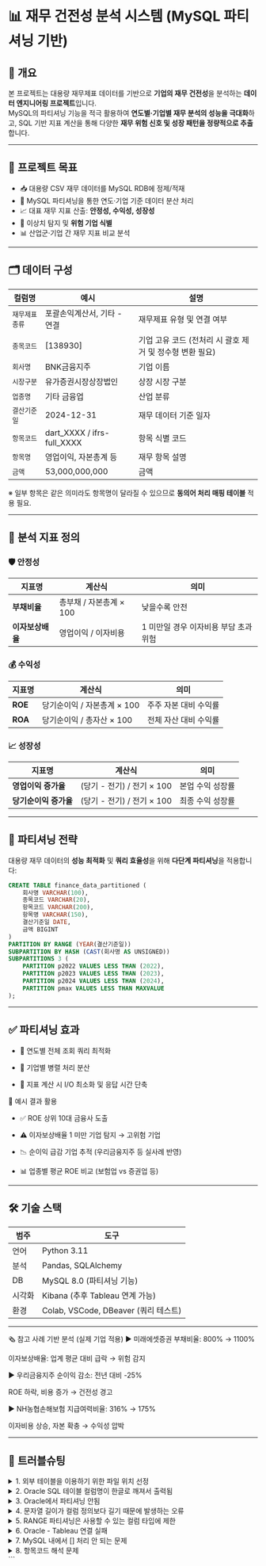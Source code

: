 # 📊 재무 건전성 분석 시스템 (MySQL 파티셔닝 기반)

## 🧾 개요

본 프로젝트는 대용량 재무제표 데이터를 기반으로 **기업의 재무 건전성**을 분석하는 **데이터 엔지니어링 프로젝트**입니다.  
MySQL의 파티셔닝 기능을 적극 활용하여 **연도별·기업별 재무 분석의 성능을 극대화**하고, SQL 기반 지표 계산을 통해 다양한 **재무 위험 신호 및 성장 패턴을 정량적으로 추출**합니다.

---

## 🎯 프로젝트 목표

- 📥 대용량 CSV 재무 데이터를 MySQL RDB에 정제/적재
- 🔀 MySQL 파티셔닝을 통한 연도·기업 기준 데이터 분산 처리
- 📈 대표 재무 지표 산출: **안정성, 수익성, 성장성**
- 🔎 이상치 탐지 및 **위험 기업 식별**
- 📊 산업군·기업 간 재무 지표 비교 분석

---

## 🗂 데이터 구성

| 컬럼명 | 예시 | 설명 |
|--------|------|------|
| `재무제표종류` | 포괄손익계산서, 기타 - 연결 | 재무제표 유형 및 연결 여부 |
| `종목코드` | [138930] | 기업 고유 코드 (전처리 시 괄호 제거 및 정수형 변환 필요) |
| `회사명` | BNK금융지주 | 기업 이름 |
| `시장구분` | 유가증권시장상장법인 | 상장 시장 구분 |
| `업종명` | 기타 금융업 | 산업 분류 |
| `결산기준일` | 2024-12-31 | 재무 데이터 기준 일자 |
| `항목코드` | dart_XXXX / ifrs-full_XXXX | 항목 식별 코드 |
| `항목명` | 영업이익, 자본총계 등 | 재무 항목 설명 |
| `금액` | 53,000,000,000 | 금액 |

※ 일부 항목은 같은 의미라도 항목명이 달라질 수 있으므로 **동의어 처리 매핑 테이블** 적용 필요.

---

## 📐 분석 지표 정의

### 🛡 안정성

| 지표명 | 계산식 | 의미 |
|--------|--------|------|
| **부채비율** | 총부채 / 자본총계 × 100 | 낮을수록 안전 |
| **이자보상배율** | 영업이익 / 이자비용 | 1 미만일 경우 이자비용 부담 초과 위험 |

### 💰 수익성

| 지표명 | 계산식 | 의미 |
|--------|--------|------|
| **ROE** | 당기순이익 / 자본총계 × 100 | 주주 자본 대비 수익률 |
| **ROA** | 당기순이익 / 총자산 × 100 | 전체 자산 대비 수익률 |

### 📈 성장성

| 지표명 | 계산식 | 의미 |
|--------|--------|------|
| **영업이익 증가율** | (당기 - 전기) / 전기 × 100 | 본업 수익 성장률 |
| **당기순이익 증가율** | (당기 - 전기) / 전기 × 100 | 최종 수익 성장률 |

---

## 🧩 파티셔닝 전략

대용량 재무 데이터의 **성능 최적화** 및 **쿼리 효율성**을 위해 **다단계 파티셔닝**을 적용합니다:

```sql
CREATE TABLE finance_data_partitioned (
    회사명 VARCHAR(100),
    종목코드 VARCHAR(20),
    항목코드 VARCHAR(200),
    항목명 VARCHAR(150),
    결산기준일 DATE,
    금액 BIGINT
)
PARTITION BY RANGE (YEAR(결산기준일))
SUBPARTITION BY HASH (CAST(회사명 AS UNSIGNED))
SUBPARTITIONS 3 (
    PARTITION p2022 VALUES LESS THAN (2022),
    PARTITION p2023 VALUES LESS THAN (2023),
    PARTITION p2024 VALUES LESS THAN (2024),
    PARTITION pmax VALUES LESS THAN MAXVALUE
);
```
---

## ✅ 파티셔닝 효과
- 📆 연도별 전체 조회 쿼리 최적화

- 🏢 기업별 병렬 처리 분산

- 🧮 지표 계산 시 I/O 최소화 및 응답 시간 단축

🧪 예시 결과 활용
- ✅ ROE 상위 10대 금융사 도출

- ⚠️ 이자보상배율 1 미만 기업 탐지 → 고위험 기업

- 📉 순이익 급감 기업 추적 (우리금융지주 등 실사례 반영)

- 📊 업종별 평균 ROE 비교 (보험업 vs 증권업 등)
---

## 🛠 기술 스택
| 범주  | 도구                              |
| --- | ------------------------------- |
| 언어  | Python 3.11                     |
| 분석  | Pandas, SQLAlchemy              |
| DB  | MySQL 8.0 (파티셔닝 기능)             |
| 시각화 | Kibana (추후 Tableau 연계 가능)       |
| 환경  | Colab, VSCode, DBeaver (쿼리 테스트) |

---

🗞 참고 사례 기반 분석 (실제 기업 적용)
▶ 미래에셋증권
부채비율: 800% → 1100%

이자보상배율: 업계 평균 대비 급락 → 위험 감지

▶ 우리금융지주
순이익 감소: 전년 대비 -25%

ROE 하락, 비용 증가 → 건전성 경고

▶ NH농협손해보험
지급여력비율: 316% → 175%

이자비용 상승, 자본 확충 → 수익성 압박

---

## 🧯 트러블슈팅

<details>
<summary> 1. 외부 테이블을 이용하기 위한 파일 위치 선정</summary>

## 요약

SQL 쿼리구문 오류


🔴 에러 내용 분석

java
복사
편집
SQL Error [29913] [99999]: ORA-29913: error in executing ODCIEXTTABLEOPEN callout  
ORA-29400: data cartridge error  
error opening file /ce5/02.sql/csv/TEST_EXTERNAL_1887.log
상세정보
외부 테이블 정의에는 문제가 없지만, Oracle이 로그 파일을 생성하려고 할 때 실패한 경우

영향
외부테이블을 이용한 .csv파일 사용이 어려움

처리한 단계
Oracle에서 DIRECTORY 객체 만들기 (정확한 경로 지정)

외부 테이블 정의 시 DEFAULT DIRECTORY 및 LOCATION 사용

서버 접속 권한이 있다면 위처럼 파일 확인

해결 방법
Oracle 외부 테이블은 OS의 디렉토리를 참조하기 위해 DIRECTORY 객체를 사용함
→ /home에는 Oracle 프로세스가 직접 접근할 권한이 없으므로, 하위 디렉토리(/home/total)를 따로 만들고 파일 이동

/home/total 디렉터리에 읽기 및 쓰기 권한 부여

total.csv 파일은 /home/total 디렉토리에 있어야 함

</details> <details> <summary> 2. Oracle SQL 테이블 컬럼명이 한글로 깨져서 출력됨</summary>
요약
Oracle DB에서 desc total 명령어를 실행했을 때 컬럼명이 한글로 표시되지 않고 ???로 깨져 출력되는 문제 발생

SQL> desc total;
 Name                                      Null?    Type
 ----------------------------------------- -------- ----------------------------
 ??????                                             VARCHAR2(100)
 ????                                               VARCHAR2(20)
 ???                                                VARCHAR2(100)
 ...
영향
테이블 구조 확인이 불가하여 쿼리 작성이나 스키마 점검에 불편

CLI 가독성 저하

처리한 단계
DB 문자셋 확인 → AL32UTF8

클라이언트 환경변수 설정

bash
복사
편집
export NLS_LANG=KOREAN_KOREA.AL32UTF8
SQL*Plus 재접속 후 desc total 실행 → 한글 컬럼명 정상 출력

</details> <details> <summary> 3. Oracle에서 파티셔닝 안됨</summary>
요약
데이터베이스 파티셔닝 기능을 공식적으로 지원하지 않아서 MySQL로 변경

상세정보
Oracle XE 11g의 제한으로 인해 파티셔닝 기능 부재

처리한 단계
MySQL로 전환하여 파티셔닝 기능 구현

</details> <details> <summary> 4. 문자열 길이가 컬럼 정의보다 길기 때문에 발생하는 오류</summary>
요약
항목코드 컬럼에 입력하려는 문자열이 VARCHAR 정의보다 길어서 발생한 오류

상세정보
java
복사
편집
SQL Error [1406] [22001]: Data truncation: Data too long for column '항목코드' at row 26
영향
지정한 VARCHAR 길이보다 긴 데이터가 들어올 경우 삽입 실패

처리한 단계
sql
복사
편집
ALTER TABLE financial
MODIFY COLUMN 항목코드 VARCHAR(500);
</details> <details> <summary> 5. RANGE 파티셔닝은 사용할 수 있는 컬럼 타입에 제한</summary>
요약
MySQL의 RANGE 파티셔닝은 정수, 날짜형 타입만 가능

상세정보
TEXT, BLOB, FLOAT 등의 타입은 사용 불가

종목코드가 VARCHAR로 되어 있어 RANGE 파티셔닝 실패

처리한 단계
종목코드를 INT로 전처리하거나 DATE 컬럼으로 파티셔닝 적용

</details> <details> <summary> 6. Oracle - Tableau 연결 실패</summary>
요약
Tableau를 통한 Oracle Docker 컨테이너 연결 실패

상세정보
Oracle 11g XE Docker 이미지 사용

VirtualBox + NAT + 포트포워딩 구성

Tableau 연결 시 ORA-12541 발생

영향
Tableau 시각화 불가 → Kibana로 대체

처리한 단계
리스너 상태, 방화벽, 포트포워딩 점검

다양한 연결 방식 반복 시도

다음 단계
Windows에 Oracle 직접 설치 또는 VirtualBox 네트워크 모드 변경

</details> <details> <summary> 7. MySQL 내에서 [] 처리 안 되는 문제</summary>
요약
[138930] 형태의 문자열에서 대괄호 제거 전처리 누락

상세정보
Pandas → MySQL 업로드 과정에서 대괄호 미처리

WHERE 종목코드 = 138930 비교 실패

처리한 단계
python
복사
편집
df['종목코드'] = df['종목코드'].apply(lambda x: str(x).replace('[', '').replace(']', '').strip())
fillna, to_csv() 후 재업로드

</details> <details> <summary> 8. 항목코드 해석 문제</summary>
요약
지표 계산에 필요한 항목명을 찾기 어려움 → 항목코드만 존재

상세정보
항목코드만 존재 (ifrs-full_, dart_)

사람이 읽을 수 있는 항목명이 없어 분석 어려움

영향
SQL 지표 필터링 정확도 저하

지표 자동화 어려움

처리한 단계
DART 기준 714개 코드 확보

키워드 기반 LIKE 검색 적용

항목코드 → 지표 매핑 자동화

다음 단계
항목코드 ↔ 항목명 매핑 테이블 구축

업종별 특수 항목 반영

추후 ML 분류 모델 고려

</details> ```


